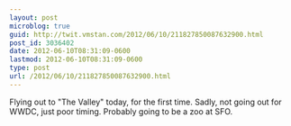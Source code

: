 ```yaml
---
layout: post
microblog: true
guid: http://twit.vmstan.com/2012/06/10/211827850087632900.html
post_id: 3036402
date: 2012-06-10T08:31:09-0600
lastmod: 2012-06-10T08:31:09-0600
type: post
url: /2012/06/10/211827850087632900.html
---
```

Flying out to "The Valley" today, for the first time. Sadly, not going out for WWDC, just poor timing. Probably going to be a zoo at SFO.
